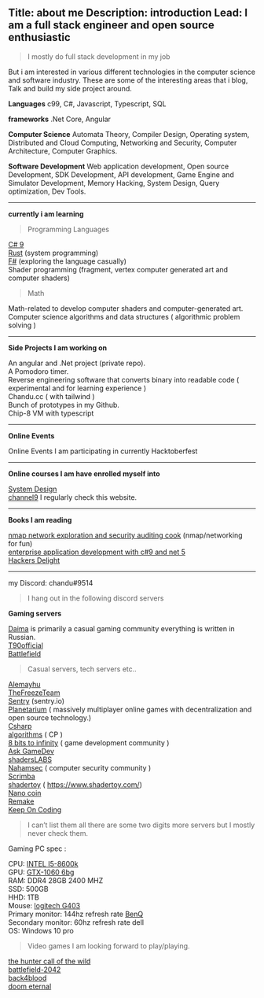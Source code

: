 Title: about me
Description: introduction
Lead: I am a full stack engineer and open source enthusiastic
---

> I mostly do full stack development in my job

But i am interested in various different technologies in the computer science and software industry. These are some of the interesting areas that i blog, Talk and build my side project around.

**Languages** c99, C#, Javascript, Typescript, SQL

**frameworks** .Net Core, Angular

**Computer Science** Automata Theory, Compiler Design, Operating system, Distributed and Cloud Computing, Networking and Security, Computer Architecture, Computer Graphics.

**Software Development** Web application development, Open source Development, SDK Development, API development, Game Engine and Simulator Development,  Memory Hacking, System Design, Query optimization, Dev Tools.

--------------------------

**currently i am learning**
> Programming Languages

[C# 9](https://devblogs.microsoft.com/dotnet/welcome-to-c-9-0/)  
[Rust](https://www.rust-lang.org/) (system programming)  
[F#](https://fsharp.org/) (exploring the language casually)  
Shader programming (fragment, vertex computer generated art and computer shaders)  

> Math  

Math-related to develop computer shaders and computer-generated art. Computer science algorithms and data structures ( algorithmic problem solving )  

--------------------------

**Side Projects I am working on**

An angular and .Net project (private repo).  
A Pomodoro timer.  
Reverse engineering software that converts binary into readable code ( experimental and for learning experience )  
Chandu.cc ( with tailwind )  
Bunch of prototypes in my Github.  
Chip-8 VM with typescript  

--------------------------

**Online Events**

Online Events I am participating in currently Hacktoberfest   

--------------------------

**Online courses I am have enrolled myself into**

[System Design](https://www.algoexpert.io/product)  
[channel9](https://channel9.msdn.com/) I regularly check this website.  

--------------------------
**Books I am reading**

[nmap network exploration and security auditing cook](https://www.packtpub.com/product/nmap-network-exploration-and-security-auditing-cook) (nmap/networking   
for fun)  
[enterprise application development with c#9 and net 5](https://www.packtpub.com/product/enterprise-application-development-with-c-9-and-net-5/9781800209442)  
[Hackers Delight](https://en.wikipedia.org/wiki/Hacker%27s_Delight)

--------------------------

my Discord: chandu#9514
> I hang out in the following discord servers 

**Gaming servers**

[Daima](https://discord.gg/4BwdV9WYYC) is primarily a casual gaming community everything is written in Russian.  
[T90official](https://discord.gg/t90official)  
[Battlefield](https://discord.gg/battlefield)  

> Casual servers, tech servers etc..

[Alemayhu](https://discord.gg/tkP47Gu4rY)  
[TheFreezeTeam](https://discord.gg/Q3UHhJudH7)  
[Sentry](https://discord.gg/CsuUrK8dtm) (sentry.io)  
[Planetarium](https://discord.gg/7PRYPugVND) ( massively multiplayer online games with decentralization and open source technology.)  
[Csharp](https://discord.gg/csharp)  
[algorithms](https://discord.gg/algorithms) ( CP )  
[8 bits to infinity]() ( game development community )  
[Ask GameDev](https://discord.gg/ZBeQe5j7B4)  
[shadersLABS](https://discord.gg/nbQTdRGBcg)  
[Nahamsec]() ( computer security community )  
[Scrimba]( https://discord.gg/uuNkNrRRre)  
[shadertoy](https://discord.gg/ZCSrZmukbM) ( https://www.shadertoy.com/)  
[Nano coin]()  
[Remake](https://discord.gg/e8vMBScfcq)  
[Keep On Coding](https://discord.gg/DkwcAWQ5Ue)  

> I can’t list them all there are some two digits more servers but I mostly never check them.


Gaming PC spec : 

CPU: [INTEL I5-8600k](https://www.intel.in/content/www/in/en/products/sku/126685/intel-core-i58600k-processor-9m-cache-up-to-4-30-ghz/specifications.html)  
GPU:  [GTX-1060 6bg](https://www.nvidia.com/en-in/geforce/products/10series/geforce-gtx-1060/)  
RAM: DDR4 28GB 2400 MHZ  
SSD: 500GB  
HHD: 1TB  
Mouse:  [logitech G403](https://www.logitechg.com/en-in/products/gaming-mice/g403-hero-gaming-mouse.910-005634.html)  
Primary monitor: 144hz refresh rate [BenQ](https://zowie.benq.com/en/product/monitor/xl/xl2411p.html)  
Secondary monitor: 60hz refresh rate dell  
OS: Windows 10 pro  


> Video games I am looking forward to play/playing.

[the hunter call of the wild](https://store.steampowered.com/app/518790/theHunter_Call_of_the_Wild/)  
[battlefield-2042](https://www.ea.com/en-gb/games/battlefield/battlefield-2042)  
[back4blood](https://www.back4blood.com/en-us)  
[doom eternal](https://bethesda.net/en/game/doom)  




